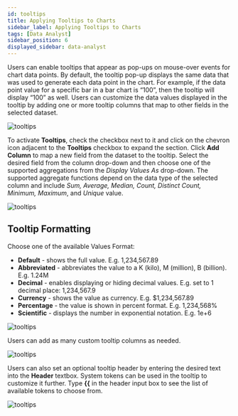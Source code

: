 ```yaml
---
id: tooltips
title: Applying Tooltips to Charts
sidebar_label: Applying Tooltips to Charts
tags: [Data Analyst]
sidebar_position: 6
displayed_sidebar: data-analyst
---
```


<div style={{textAlign: "justify"}}>

Users can enable tooltips that appear as pop-ups on mouse-over events for chart data points. By default, the tooltip pop-up displays the same data that was used to generate each data point in the chart. For example, if the data point value for a specific bar in a bar chart is “100”, then the tooltip will display “100” as well. Users can customize the data values displayed in the tooltip by adding one or more tooltip columns that map to other fields in the selected dataset.

![tooltips](https://s3.amazonaws.com/cdn.qrvey.com/documentation_assets/ui-docs/chart-builder/tooltips/tooltip.png#thumbnail-20) 


To activate **Tooltips**, check the checkbox next to it and click on the chevron icon adjacent to the **Tooltips** checkbox to expand the section. Click **Add Column** to map a new field from the dataset to the tooltip. Select the desired field from the column drop-down and then choose one of the supported aggregations from the *Display Values As* drop-down. The supported aggregate functions depend on the data type of the selected column and include *Sum, Average, Median,  Count,  Distinct Count, Minimum, Maximum*, and *Unique* value. 

![tooltips](https://s3.amazonaws.com/cdn.qrvey.com/documentation_assets/ui-docs/chart-builder/tooltips/general.png) 

## Tooltip Formatting

Choose one of the available Values Format:

* **Default** - shows the full value. E.g. 1,234,567.89
* **Abbreviated** - abbreviates the value to a K (kilo), M (million), B (billion). E.g. 1.24M
* **Decimal** - enables displaying or hiding decimal values. E.g. set to 1 decimal place: 1,234,567.9
* **Currency** - shows the value as currency. E.g. $1,234,567.89
* **Percentage** - the value is shown in percent format. E.g. 1,234,568%
* **Scientific** - displays the number in exponential notation. E.g. 1e+6
 
![tooltips](https://s3.amazonaws.com/cdn.qrvey.com/documentation_assets/ui-docs/chart-builder/tooltips/values.png#thumbnail-20)  

Users can add as many custom tooltip columns as needed.

![tooltips](https://s3.amazonaws.com/cdn.qrvey.com/documentation_assets/ui-docs/chart-builder/tooltips/custom.png#thumbnail-40)


Users can also set an optional tooltip header by entering the desired text into the **Header** textbox. System tokens can be used in the tooltip to customize it further. Type **{{** in the header input box to see the list of available tokens to choose from.

![tooltips](https://s3.amazonaws.com/cdn.qrvey.com/documentation_assets/ui-docs/chart-builder/tooltips/token.png)


</div>
